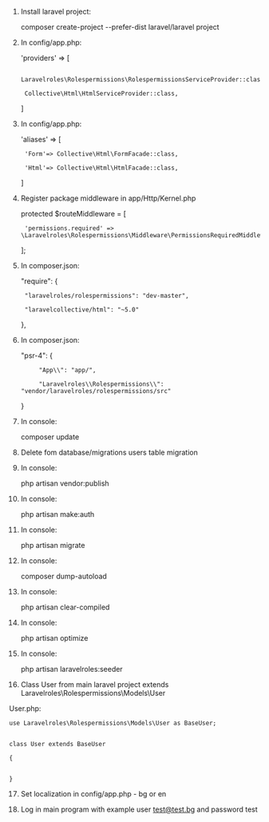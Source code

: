1. Install laravel project:

	composer create-project --prefer-dist laravel/laravel project

2. In config/app.php:


	'providers' => [

		Laravelroles\Rolespermissions\RolespermissionsServiceProvider::class,

		Collective\Html\HtmlServiceProvider::class,
	]
        
3. In config/app.php:

	'aliases' => [

		'Form'=> Collective\Html\FormFacade::class,

		'Html'=> Collective\Html\HtmlFacade::class,

	]
   
4. Register package middleware in app/Http/Kernel.php
    
	protected $routeMiddleware = [

		'permissions.required' => \Laravelroles\Rolespermissions\Middleware\PermissionsRequiredMiddleware::class,

	];
			    
	    
		    
5. In composer.json:

	"require": {

		"laravelroles/rolespermissions": "dev-master",

		"laravelcollective/html": "~5.0"

	},

    
6. In composer.json:

	 "psr-4": {

		    "App\\": "app/",

		    "Laravelroles\\Rolespermissions\\": "vendor/laravelroles/rolespermissions/src"

	}
	
7. In console:

	composer update

8. Delete fom database/migrations users table migration

9. In console:

	php artisan vendor:publish

10. In console: 

	php artisan make:auth

11. In console:

	php artisan migrate

12. In console:

	composer dump-autoload

13. In console:

	php artisan clear-compiled

14. In console:

	php artisan optimize	   

15. In console:

	php artisan laravelroles:seeder


16. Class User from main laravel project  extends Laravelroles\Rolespermissions\Models\User

User.php:

	use Laravelroles\Rolespermissions\Models\User as BaseUser;


	class User extends BaseUser

	{


	}
17. Set localization in config/app.php - bg or en
    
18. Log in main program with example user test@test.bg and password test
